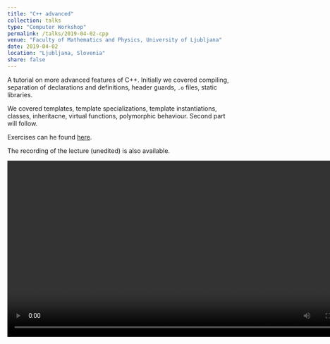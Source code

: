 ```yaml
---
title: "C++ advanced"
collection: talks
type: "Computer Workshop"
permalink: /talks/2019-04-02-cpp
venue: "Faculty of Mathematics and Physics, University of Ljubljana"
date: 2019-04-02
location: "Ljubljana, Slovenia"
share: false
---
```


A tutorial on more advanced features of C++. Initially we covered compiling, separation of declarations and definitions,
header guards, `.o` files, static libraries.

We covered templates, template specializations, template instantiations,
classes, inheritacne, virtual functions, polymorphic behaviour. Second part will follow.

Exercises can he found
[here](https://github.com/jureslak/racunalniske-delavnice/tree/master/fmf/c++-advanced).

The recording of the lecture (unedited) is also available.

 <video width="800" controls>
   <source src="http://e6.ijs.si/~jslak/files/c++-advanced-2019-04-02_17.12.24" type="video/mp4">
</video>

